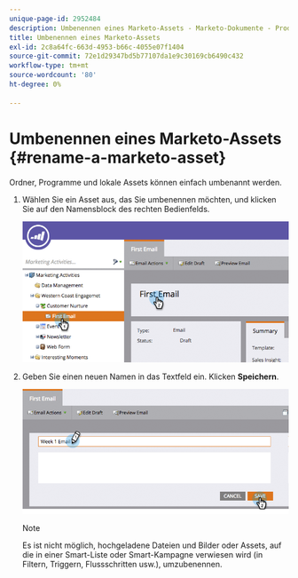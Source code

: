 ```yaml
---
unique-page-id: 2952484
description: Umbenennen eines Marketo-Assets - Marketo-Dokumente - Produktdokumentation
title: Umbenennen eines Marketo-Assets
exl-id: 2c8a64fc-663d-4953-b66c-4055e07f1404
source-git-commit: 72e1d29347bd5b77107da1e9c30169cb6490c432
workflow-type: tm+mt
source-wordcount: '80'
ht-degree: 0%

---
```


# Umbenennen eines Marketo-Assets {#rename-a-marketo-asset}

Ordner, Programme und lokale Assets können einfach umbenannt werden.

1. Wählen Sie ein Asset aus, das Sie umbenennen möchten, und klicken Sie auf den Namensblock des rechten Bedienfelds.

   ![](assets/image2015-4-10-17-19-48.png)

1. Geben Sie einen neuen Namen in das Textfeld ein. Klicken **Speichern**.

   ![](assets/image2015-4-10-17-3a19-3a33.png)

   >[!NOTE]
   >
   >Es ist nicht möglich, hochgeladene Dateien und Bilder oder Assets, auf die in einer Smart-Liste oder Smart-Kampagne verwiesen wird (in Filtern, Triggern, Flussschritten usw.), umzubenennen.
